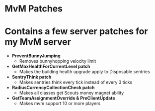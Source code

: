 # MvM Patches

# Contains a few server patches for my MvM server

* **PreventBunnyJumping**
  * Removes bunnyhopping velocity limit
* **GetMaxHealthForCurrentLevel patch**
  * Makes the building health upgrade apply to Disposable sentries
* **SentryThink patch**
  * Makes sentries think every tick instead of every 3 ticks
* **RadiusCurrencyCollectionCheck patch**
  * Makes all classes get Scouts money magnet ability
* **GetTeamAssignmentOverride & PreClientUpdate**
  * Makes mvm support 10 or more players
